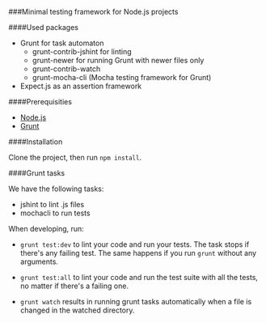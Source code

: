 ###Minimal testing framework for Node.js projects

####Used packages
- Grunt for task automaton
  - grunt-contrib-jshint for linting
  - grunt-newer for running Grunt with newer files only
  - grunt-contrib-watch
  - grunt-mocha-cli (Mocha testing framework for Grunt)
- Expect.js as an assertion framework

####Prerequisities

- [Node.js](http://nodejs.org/)
- [Grunt](http://gruntjs.com/getting-started)

####Installation

Clone the project, then run `npm install`.

####Grunt tasks

We have the following tasks:
- jshint to lint .js files
- mochacli to run tests

When developing, run:

- `grunt test:dev` to lint your code and run your tests. The task stops if there's any failing test. The same happens if you run `grunt` without any arguments.

- `grunt test:all` to lint your code and run the test suite with all the tests, no matter if there's a failing one.

- `grunt watch` results in running grunt tasks automatically when a file is changed in the watched directory.
